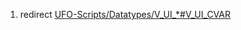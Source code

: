 1.  redirect
    [UFO-Scripts/Datatypes/V_UI_\*#V_UI_CVAR](UFO-Scripts/Datatypes/V_UI_*#V_UI_CVAR "wikilink")